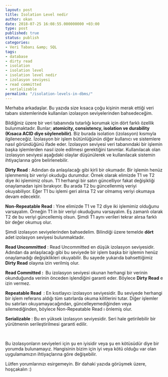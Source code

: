 ```yaml
---
layout: post
title: Isolation Level nedir
author: okan
date: 2018-07-25 16:08:55.000000000 +03:00
type: post
published: true
status: publish
categories:
- Veri Tabanı &amp; SQL
tags:
- database
- dirty read
- isolation
- isolation level
- isolation level nedir
- izolasyon seviyesi
- read committed
- serializable
permalink: "/isolation-levels-in-dbms/"
---
```

Merhaba arkadaşlar. Bu yazıda size kısaca çoğu kişinin merak ettiği veri tabanı sistemlerinde kullanılan izolasyon seviyelerinden bahsedeceğim.

Bildiğiniz üzere bir veri tabanında tutarlığı korumak için dört farklı özellik bulunmaktadır. Bunlar; **atomicity, consistency, isolation ve durability (**Kısaca **ACID** diye söylenebilir**)**. Biz burada isolation (izolasyon) kısmıyla ilgileneceğiz. İzolasyon bir işlem bütünlüğünün diğer kullanıcı ve sistemlere nasıl göründüğünü ifade eder. İzolasyon seviyesi veri tabanındaki bir işlemin başka işlemlerden nasıl izole edilmesi gerektiğini tanımlar. Kullanılacak olan izolasyon seviyesi aşağıdaki olaylar düşünülerek ve kullanılacak sistemin ihtiyaçlarına göre belirlenebilir.

**Dirty Read** : Adından da anlaşılacağı gibi kirli bir okumadır. Bir işlemin henüz işlenmemiş bir veriyi okuduğu durumdur. Örnek olarak elimizde T1 ve T2 diye iki işlemimiz olsun. T1 herhangi bir satırı güncelliyor fakat değişikliği onaylamadan işini bırakıyor. Bu arada T2 bu güncellenmiş veriyi okuyabiliyor. Eğer T1 bu işlemi geri alırsa T2 var olmamış veriyi okumaya devam edecektir.

**Non-Repeatable Read** : Yine elimizde T1 ve T2 diye iki işlemimiz olduğunu varsayalım. Örneğin T1 in bir veriyi okuduğunu varsayalım. Eş zamanlı olarak T2 de bu veriyi güncellemiş olsun. Şimdi T1 aynı verileri tekrar alırsa farklı bir değer okumuş olur.

Şimdi izolasyon seviyelerinden bahsedelim. Bilindiği üzere temelde **dört** adet izolasyon seviyesi bulunmaktadır.

**Read Uncommitted** : Read Uncommitted en düşük izolasyon seviyesidir. Adından da anlaşılacağı gibi bu seviyede bir işlem başka bir işlemin henüz onaylamadığı değişiklikleri okuyabilir. Bu sayede yukarıda bahsettiğimiz **Dirty Read** olayına izin verilmiş olur.

**Read Committed :&nbsp;** Bu izolasyon seviyesi okunan herhangi bir verinin okunduğunda verinin önceden işlendiğini garanti eder. Böylece **Dirty Read** e izin vermez.

**Repeatable Read&nbsp;** : En kısıtlayıcı izolasyon seviyesidir. Bu seviyede herhangi bir işlem referans aldığı tüm satırlarda okuma kilitlerini tutar. Diğer işlemler bu satırları okuyamayacağından, güncelleyemediğinden veya silemediğinden, böylece Non-Repeatable Read ı önlemiş olur.

**Serializable** :&nbsp;Bu en yüksek izolasyon seviyesidir. Seri hale getirilebilir bir yürütmenin serileştirilmesi garanti edilir.

&nbsp;

Bu izolasyonların seviyeleri için şu en iyisidir veya şu en kötüsüdür diye bir yorumda bulunamayız. Hangisinin bizim için iyi veya kötü olduğu var olan uygulamamızın ihtiyaçlarına göre değişebilir.

Lütfen yorumlarınızı esirgemeyin. Bir dahaki yazıda görüşmek üzere, hoşçakalın :)

